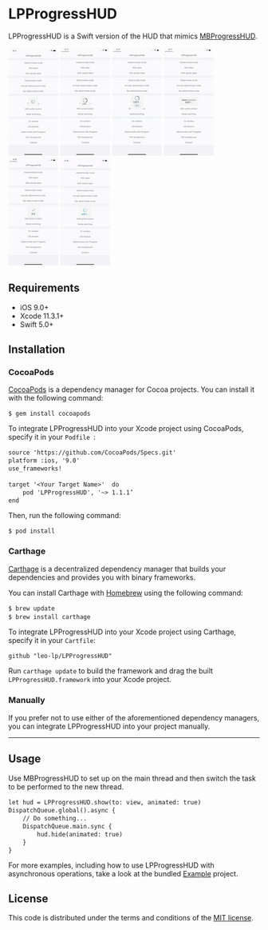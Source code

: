 # LPProgressHUD

LPProgressHUD is a Swift version of the HUD that mimics [MBProgressHUD](https://github.com/jdg/MBProgressHUD).


![](ScreenShots/ScreenShot1.png)
![](ScreenShots/ScreenShot2.png)
![](ScreenShots/ScreenShot3.png)
![](ScreenShots/ScreenShot4.png)
![](ScreenShots/ScreenShot5.png)
![](ScreenShots/ScreenShot6.png)


## Requirements

* iOS 9.0+ 
* Xcode 11.3.1+
* Swift 5.0+

## Installation

### CocoaPods

[CocoaPods](http://cocoapods.org) is a dependency manager for Cocoa projects. You can install it with the following command:

```
$ gem install cocoapods
```


To integrate LPProgressHUD into your Xcode project using CocoaPods, specify it in your `Podfile `:

```
source 'https://github.com/CocoaPods/Specs.git'
platform :ios, '9.0'
use_frameworks!

target '<Your Target Name>'  do
    pod 'LPProgressHUD', '~> 1.1.1’
end
```

Then, run the following command:

```
$ pod install
```

### Carthage

[Carthage](https://github.com/Carthage/Carthage) is a decentralized dependency manager that builds your dependencies and provides you with binary frameworks.

You can install Carthage with [Homebrew](http://brew.sh/) using the following command:

```bash
$ brew update
$ brew install carthage
```

To integrate LPProgressHUD into your Xcode project using Carthage, specify it in your `Cartfile`:

```ogdl
github "leo-lp/LPProgressHUD"
```

Run `carthage update` to build the framework and drag the built `LPProgressHUD.framework` into your Xcode project.

### Manually

If you prefer not to use either of the aforementioned dependency managers, you can integrate LPProgressHUD into your project manually.

---

## Usage
Use MBProgressHUD to set up on the main thread and then switch the task to be performed to the new thread.

```
let hud = LPProgressHUD.show(to: view, animated: true)
DispatchQueue.global().async {
    // Do something...
    DispatchQueue.main.sync {
        hud.hide(animated: true)
    }
}
```

For more examples, including how to use LPProgressHUD with asynchronous operations, take a look at the bundled [Example](Example) project.

## License

This code is distributed under the terms and conditions of the [MIT license](LICENSE).
